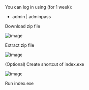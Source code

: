 You can log in using (for 1 week):
- admin | adminpass

Download zip file

![image](https://github.com/jasssam/POS-Exec/assets/112601706/b35480b8-0cf0-4f6a-a699-2ad3fc53c718)

Extract zip file

![image](https://github.com/jasssam/POS-Exec/assets/112601706/13e2cc40-9abd-4bf4-b5a9-0b3645003079)

(Optional) Create shortcut of index.exe

![image](https://github.com/jasssam/POS-Exec/assets/112601706/224a6f3b-bf61-455e-8eb1-d475cbef2d1e)

Run index.exe
